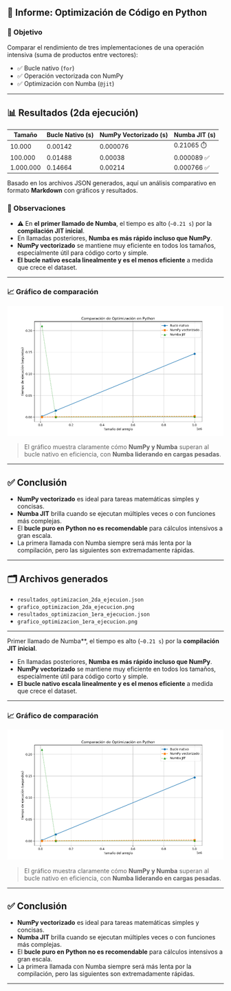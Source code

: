 ## 🧠 Informe: Optimización de Código en Python

### 🎯 Objetivo

Comparar el rendimiento de tres implementaciones de una operación intensiva (suma de productos entre vectores):

* ✅ Bucle nativo (`for`)
* ✅ Operación vectorizada con NumPy
* ✅ Optimización con Numba (`@jit`)

---

## 📊 Resultados (2da ejecución)

| Tamaño    | Bucle Nativo (s) | NumPy Vectorizado (s) | Numba JIT (s) |
| --------- | ---------------- | --------------------- | ------------- |
| 10.000    | 0.00142          | 0.000076              | 0.21065 ⏱️    |
| 100.000   | 0.01488          | 0.00038               | 0.000089 ✅    |
| 1.000.000 | 0.14664          | 0.00214               | 0.000766 ✅    |
Basado en los archivos JSON generados, aquí un análisis comparativo en formato **Markdown** con gráficos y resultados.



### 📌 Observaciones

* ⚠️ En **el primer llamado de Numba**, el tiempo es alto (`~0.21 s`) por la **compilación JIT inicial**.
* En llamadas posteriores, **Numba es más rápido incluso que NumPy**.
* **NumPy vectorizado** se mantiene muy eficiente en todos los tamaños, especialmente útil para código corto y simple.
* **El bucle nativo escala linealmente y es el menos eficiente** a medida que crece el dataset.

---

### 📈 Gráfico de comparación

![Gráfico](grafico_optimizacion_2da_ejecucion.png)

> El gráfico muestra claramente cómo **NumPy y Numba** superan al bucle nativo en eficiencia, con **Numba liderando en cargas pesadas**.

---

## ✅ Conclusión

* **NumPy vectorizado** es ideal para tareas matemáticas simples y concisas.
* **Numba JIT** brilla cuando se ejecutan múltiples veces o con funciones más complejas.
* El **bucle puro en Python no es recomendable** para cálculos intensivos a gran escala.
* La primera llamada con Numba siempre será más lenta por la compilación, pero las siguientes son extremadamente rápidas.

---

## 🗂️ Archivos generados

* `resultados_optimizacion_2da_ejecuion.json`
* `grafico_optimizacion_2da_ejecucion.png`
* `resultados_optimizacion_1era_ejecucion.json`
* `grafico_optimizacion_1era_ejecucion.png`

---

Primer llamado de Numba**, el tiempo es alto (`~0.21 s`) por la **compilación JIT inicial**.
* En llamadas posteriores, **Numba es más rápido incluso que NumPy**.
* **NumPy vectorizado** se mantiene muy eficiente en todos los tamaños, especialmente útil para código corto y simple.
* **El bucle nativo escala linealmente y es el menos eficiente** a medida que crece el dataset.

---

### 📈 Gráfico de comparación

![Gráfico](grafico_optimizacion_2da_ejecucion.png)

> El gráfico muestra claramente cómo **NumPy y Numba** superan al bucle nativo en eficiencia, con **Numba liderando en cargas pesadas**.

---

## ✅ Conclusión

* **NumPy vectorizado** es ideal para tareas matemáticas simples y concisas.
* **Numba JIT** brilla cuando se ejecutan múltiples veces o con funciones más complejas.
* El **bucle puro en Python no es recomendable** para cálculos intensivos a gran escala.
* La primera llamada con Numba siempre será más lenta por la compilación, pero las siguientes son extremadamente rápidas.

---
